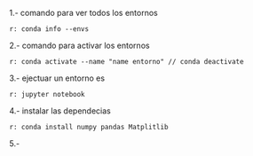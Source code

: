 1.- comando para ver todos los entornos 

    r: conda info --envs

2.- comando para activar los entornos 

    r: conda activate --name "name entorno" // conda deactivate 

3.- ejectuar un entorno es 

    r: jupyter notebook

4.- instalar las dependecias

    r: conda install numpy pandas Matplitlib

5.- 
